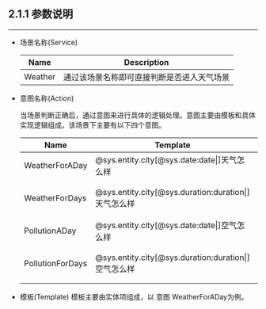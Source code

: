 ## 2.1.1 参数说明

---

* 场景名称\(Service\)

  | Name | Description |
  | --- | --- |
  | Weather | 通过该场景名称即可直接判断是否进入天气场景 |

* 意图名称\(Action\)

  当场景判断正确后，通过意图来进行具体的逻辑处理。意图主要由模板和具体实现逻辑组成。该场景下主要有以下四个意图。

  | Name | Template | Description |
  | --- | --- | --- |
  | WeatherForADay | @sys.entity.city\[@sys.date:date\|\]天气怎么样 | 查询某一天的天气情况 |
  | WeatherForDays | @sys.entity.city\[@sys.duration:duration\|\]天气怎么样 | 查询某段时间的天气情况 |
  | PollutionADay | @sys.entity.city\[@sys.date:date\|\]空气怎么样 | 查询某一天的空气情况 |
  | PollutionForDays | @sys.entity.city\[@sys.duration:duration\|\]空气怎么样 | 查询某段时间的空气情况 |

* 模板\(Template\)
  模板主要由实体项组成，以 意图 WeatherForADay为例。



